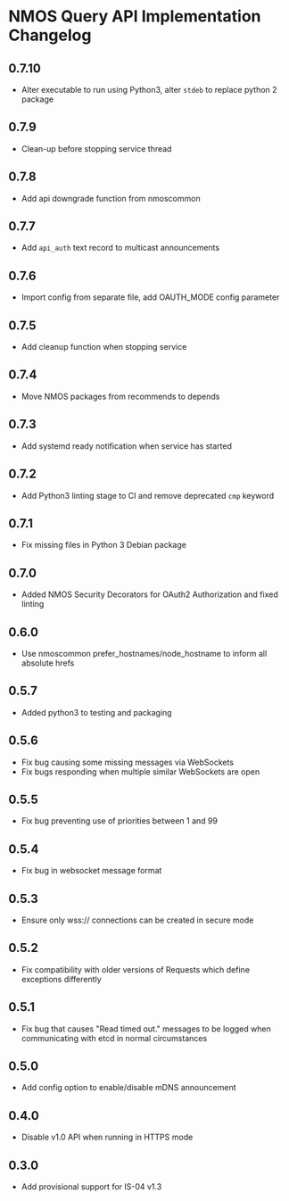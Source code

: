# NMOS Query API Implementation Changelog

## 0.7.10
- Alter executable to run using Python3, alter `stdeb` to replace python 2 package

## 0.7.9
- Clean-up before stopping service thread

## 0.7.8
- Add api downgrade function from nmoscommon

## 0.7.7
- Add `api_auth` text record to multicast announcements

## 0.7.6
- Import config from separate file, add OAUTH_MODE config parameter

## 0.7.5
- Add cleanup function when stopping service

## 0.7.4
- Move NMOS packages from recommends to depends

## 0.7.3
- Add systemd ready notification when service has started

## 0.7.2
- Add Python3 linting stage to CI and remove deprecated `cmp` keyword

## 0.7.1
- Fix missing files in Python 3 Debian package

## 0.7.0
- Added NMOS Security Decorators for OAuth2 Authorization and fixed linting

## 0.6.0
- Use nmoscommon prefer_hostnames/node_hostname to inform all absolute hrefs

## 0.5.7
- Added python3 to testing and packaging

## 0.5.6
- Fix bug causing some missing messages via WebSockets
- Fix bugs responding when multiple similar WebSockets are open

## 0.5.5
- Fix bug preventing use of priorities between 1 and 99

## 0.5.4
- Fix bug in websocket message format

## 0.5.3
- Ensure only wss:// connections can be created in secure mode

## 0.5.2
- Fix compatibility with older versions of Requests which define exceptions differently

## 0.5.1
- Fix bug that causes "Read timed out." messages to be logged when communicating with etcd in normal circumstances

## 0.5.0
- Add config option to enable/disable mDNS announcement

## 0.4.0
- Disable v1.0 API when running in HTTPS mode

## 0.3.0
- Add provisional support for IS-04 v1.3
